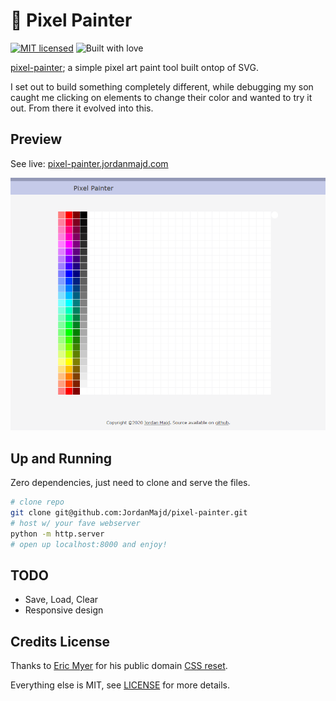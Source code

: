 # 🎨 Pixel Painter
[![MIT licensed](https://img.shields.io/badge/license-MIT-blue.svg)](/LICENSE)
![Built with love](https://img.shields.io/badge/built%20with-%E2%9D%A4-FF8080.svg)

[pixel-painter](pixel-painter.jordanmajd.com); a simple pixel art paint tool built ontop of SVG.

I set out to build something completely different, while debugging my son caught me clicking on elements to change their color and wanted to try it out. From there it evolved into this.


## Preview

See live: [pixel-painter.jordanmajd.com](pixel-painter.jordanmajd.com)

![Picture of Pixel Painter](/res/screenshot.png)


## Up and Running

Zero dependencies, just need to clone and serve the files.

```sh
# clone repo
git clone git@github.com:JordanMajd/pixel-painter.git
# host w/ your fave webserver
python -m http.server 
# open up localhost:8000 and enjoy!
```


## TODO

- Save, Load, Clear
- Responsive design

## Credits License

Thanks to [Eric Myer](https://meyerweb.com/) for his public domain [CSS reset](https://meyerweb.com/eric/tools/css/reset/).

Everything else is MIT, see [LICENSE](/LICENSE) for more details.
